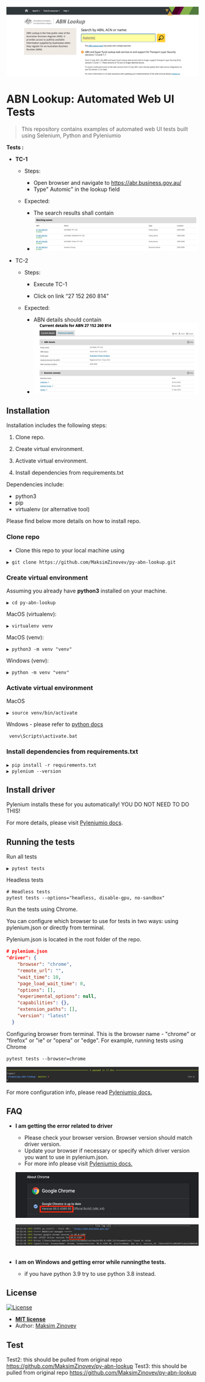 

![](img/abn_lookup_page.png)

# ABN Lookup: Automated Web UI Tests

> This repository contains examples of  automated  web UI tests  built using Selenium, Python and Pyleniumio 

**Tests :**

- **TC-1** 

  - Steps:
    - Open browser and navigate to https://abr.business.gov.au/
    - Type" Automic" in the lookup field

  - Expected:
    - The search results shall contain
    - ![search_results](img/search_results.png)



- TC-2

  - Steps:

    - Execute TC-1

    - Click on link “27 152 260 814”

      

  - Expected:

    - ABN details should contain
    - ![abn_details](img/abn_details.png)



## Installation

Installation includes the following steps:

1. Clone repo.

2. Create virtual environment.

3. Activate virtual environment.

4. Install dependencies  from requirements.txt




Dependencies include:

- python3
- pip
- virtualenv (or alternative tool)



Please find below more details on how to install repo.



### Clone repo

- Clone this repo to your local machine using 

```shell
▶ git clone https://github.com/MaksimZinovev/py-abn-lookup.git
```



### Create virtual environment

Assuming you  already have **python3** installed on your machine.

```
▶ cd py-abn-lookup
```



MacOS (virtualenv):

```shell
▶ virtualenv venv
```



MacOS (venv):

```shell
▶ python3 -m venv "venv"
```



Windows (venv):

```shell
▶ python -m venv "venv"
```



### Activate virtual environment

MacOS

```shell
▶ source venv/bin/activate
```



Wndows - please refer to [python docs](https://docs.python.org/3/library/venv.html)

```shell
 venv\Scripts\activate.bat
```



### Install dependencies  from requirements.txt

```shell
▶ pip install -r requirements.txt
▶ pylenium --version
```



## Install driver



Pylenium installs these for you automatically! YOU DO NOT NEED TO DO THIS!

For more details, please visit [Pyleniumio docs](https://elsnoman.gitbook.io/pylenium/misc/install-chromedriver).



## Running the tests

Run all tests

```
▶ pytest tests   
```



Headless tests

```shell
# Headless tests
pytest tests --options="headless, disable-gpu, no-sandbox"
```



Run the tests using Chrome.

You can configure which browser to use for tests in two ways: using pylenium.json or directly from terminal. 

Pylenium.json is located in the root folder of the repo.

```json
# pylenium.json
"driver": {
    "browser": "chrome",
    "remote_url": "",
    "wait_time": 10,
    "page_load_wait_time": 0,
    "options": [],
    "experimental_options": null,
    "capabilities": {},
    "extension_paths": [],
    "version": "latest"
  }

```



Configuring browser from terminal. This is the browser name - "chrome" or "firefox" or "ie" or "opera" or "edge". For example, running tests using Chrome

```shell
pytest tests --browser=chrome
```



![test_results](img/test_results.png)



For more configuration info, please read [Pyleniumio docs.](https://elsnoman.gitbook.io/pylenium/)



## FAQ

- **I am getting the error related to driver**
  
    - Please check your browser version. Browser version should match driver version. 
    - Update your browser if necessary or specify which driver version you want to use in pylenium.json.
    - For more info please visit [Pyleniumio docs.](https://elsnoman.gitbook.io/pylenium/)
    
    ![chrome_version](img/chrome_version.png)
    
    ![driver_manager](img/driver_manager.png)
    &nbsp;
    
- **I am on Windows and getting error while runningthe tests.**

    - if you have python 3.9 try to use python 3.8 instead.



## License

[![License](http://img.shields.io/:license-mit-blue.svg?style=flat-square)](http://badges.mit-license.org)

- **[MIT license](http://opensource.org/licenses/mit-license.php)**
- Author: [Maksim Zinovev](https://github.com/MaksimZinovev) 

## Test

Test2: this should be pulled from original repo https://github.com/MaksimZinovev/py-abn-lookup
Test3: this should be pulled from original repo https://github.com/MaksimZinovev/py-abn-lookup
